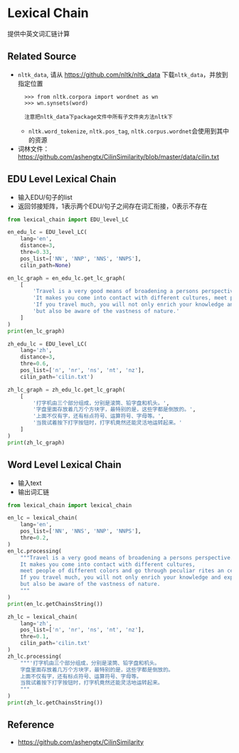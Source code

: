 # Lexical Chain
提供中英文词汇链计算

## Related Source
- `nltk_data`, 请从 https://github.com/nltk/nltk_data 下载`nltk_data`，并放到指定位置
  ```
    >>> from nltk.corpora import wordnet as wn
    >>> wn.synsets(word)

    注意把nltk_data下package文件中所有子文件夹方法nltk下
  ```
  - `nltk.word_tokenize`, `nltk.pos_tag`, `nltk.corpus.wordnet`会使用到其中的资源
- 词林文件：https://github.com/ashengtx/CilinSimilarity/blob/master/data/cilin.txt
## EDU Level Lexical Chain
- 输入EDU/句子的list
- 返回邻接矩阵，1表示两个EDU/句子之间存在词汇衔接，0表示不存在
```python
from lexical_chain import EDU_level_LC

en_edu_lc = EDU_level_LC(
    lang='en', 
    distance=3, 
    thre=0.33, 
    pos_list=['NN', 'NNP', 'NNS', 'NNPS'], 
    cilin_path=None)

en_lc_graph = en_edu_lc.get_lc_graph(
    [
        'Travel is a very good means of broadening a persons perspective.',
        'It makes you come into contact with different cultures, meet people of different colors and go through peculiar rites an ceremonies.',
        'If you travel much, you will not only enrich your knowledge and experiences,',
        'but also be aware of the vastness of nature.'
    ]
)
print(en_lc_graph)

zh_edu_lc = EDU_level_LC(
    lang='zh', 
    distance=3, 
    thre=0.6, 
    pos_list=['n', 'nr', 'ns', 'nt', 'nz'], 
    cilin_path='cilin.txt')

zh_lc_graph = zh_edu_lc.get_lc_graph(
    [
        '打字机由三个部分组成，分别是滚筒、铅字盘和机头。',
        '字盘里面存放着几万个方块字，最特别的是，这些字都是倒放的。',
        '上面不仅有字，还有标点符号、运算符号、字母等。',
        '当我试着按下打字按钮时，打字机竟然还能灵活地运转起来。'
    ]
)
print(zh_lc_graph)
```  
## Word Level Lexical Chain
- 输入text
- 输出词汇链
```python
from lexical_chain import lexical_chain

en_lc = lexical_chain(
    lang='en',
    pos_list=['NN', 'NNS', 'NNP', 'NNPS'],
    thre=0.2,
)
en_lc.processing(
    """Travel is a very good means of broadening a persons perspective. 
    It makes you come into contact with different cultures, 
    meet people of different colors and go through peculiar rites an ceremonies.
    If you travel much, you will not only enrich your knowledge and experiences, 
    but also be aware of the vastness of nature.
    """
)
print(en_lc.getChainsString())

zh_lc = lexical_chain(
    lang='zh',
    pos_list=['n', 'nr', 'ns', 'nt', 'nz'],
    thre=0.1,
    cilin_path='cilin.txt'
)
zh_lc.processing(
    """'打字机由三个部分组成，分别是滚筒、铅字盘和机头。
    字盘里面存放着几万个方块字，最特别的是，这些字都是倒放的。
    上面不仅有字，还有标点符号、运算符号、字母等。
    当我试着按下打字按钮时，打字机竟然还能灵活地运转起来。
    """
)
print(zh_lc.getChainsString())
```
## Reference
- https://github.com/ashengtx/CilinSimilarity